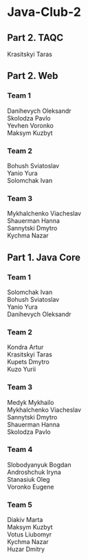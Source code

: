 # Java-Club-2

## Part 2. TAQC  
Krasitskyi Taras  

## Part 2. Web  
### Team 1  
Danihevych Oleksandr  
Skolodza Pavlo  
Yevhen Voronko  
Maksym Kuzbyt  

### Team 2  
Bohush Sviatoslav  
Yanio Yura  
Solomchak Ivan  

### Team 3
Mykhalchenko Viacheslav  
Shauerman Hanna  
Sannytski Dmytro  
Kychma Nazar  


## Part 1. Java Core  
### Team 1  
Solomchak Ivan  
Bohush Sviatoslav  
Yanio Yura  
Danihevych Oleksandr  

### Team 2
Kondra Artur  
Krasitskyi Taras  
Kupets Dmytro  
Kuzo Yurii  

### Team 3
Medyk Mykhailo  
Mykhalchenko Viacheslav  
Sannytski Dmytro  
Shauerman Hanna  
Skolodza Pavlo  

### Team 4
Slobodyanyuk Bogdan  
Androshchuk Iryna  
Stanasiuk Oleg  
Voronko Eugene  

### Team 5
Diakiv Marta  
Maksym Kuzbyt  
Votus Liubomyr  
Kychma Nazar  
Huzar Dmitry  
